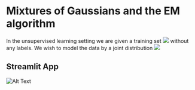 # Mixtures of Gaussians and the EM algorithm

In the unsupervised learning setting we are given a training set  <img src="https://render.githubusercontent.com/render/math?math=\{x^1, ..., x^n\}"> without any labels.
We wish to model the data by a joint distribution <img src="https://render.githubusercontent.com/render/math?math=p(x^i, z^i)"> 



## Streamlit App
![Alt Text](./gmm.gif)

